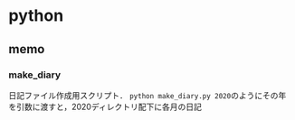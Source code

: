 # python
## memo
### make_diary
日記ファイル作成用スクリプト．
`python make_diary.py 2020`のようにその年を引数に渡すと，2020ディレクトリ配下に各月の日記
